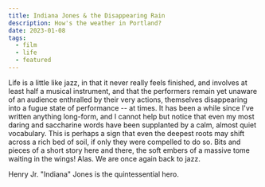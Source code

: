 ```yaml
---
title: Indiana Jones & the Disappearing Rain
description: How's the weather in Portland?
date: 2023-01-08
tags:
  - film
  - life
  - featured
---
```

Life is a little like jazz, in that it never really feels finished, and involves at least half a musical instrument, and that the performers remain yet unaware of an audience enthralled by their very actions, themselves disappearing into a fugue state of performance -- at times. It has been a while since I've written anything long-form, and I cannot help but notice that even my most daring and saccharine words have been supplanted by a calm, almost quiet vocabulary. This is perhaps a sign that even the deepest roots may shift across a rich bed of soil, if only they were compelled to do so. Bits and pieces of a short story here and there, the soft embers of a massive tome waiting in the wings! Alas. We are once again back to jazz.

Henry Jr. "Indiana" Jones is the quintessential hero.
